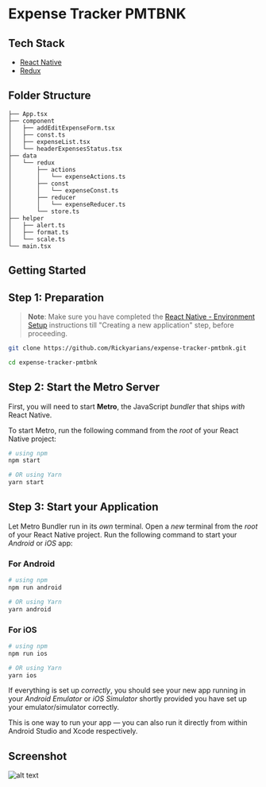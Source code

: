 # Expense Tracker PMTBNK

## Tech Stack

- [React Native] 
- [Redux]


## Folder Structure

```
├── App.tsx
├── component
│   ├── addEditExpenseForm.tsx
│   ├── const.ts
│   ├── expenseList.tsx
│   └── headerExpensesStatus.tsx
├── data
│   └── redux
│       ├── actions
│       │   └── expenseActions.ts
│       ├── const
│       │   └── expenseConst.ts
│       ├── reducer
│       │   └── expenseReducer.ts
│       └── store.ts
├── helper
│   ├── alert.ts
│   ├── format.ts
│   └── scale.ts
└── main.tsx
```

## Getting Started

## Step 1: Preparation

> **Note**: Make sure you have completed the [React Native - Environment Setup](https://reactnative.dev/docs/environment-setup) instructions till "Creating a new application" step, before proceeding.

```bash
git clone https://github.com/Rickyarians/expense-tracker-pmtbnk.git
```

```bash
cd expense-tracker-pmtbnk
```

## Step 2: Start the Metro Server

First, you will need to start **Metro**, the JavaScript _bundler_ that ships _with_ React Native.

To start Metro, run the following command from the _root_ of your React Native project:

```bash
# using npm
npm start

# OR using Yarn
yarn start
```

## Step 3: Start your Application

Let Metro Bundler run in its _own_ terminal. Open a _new_ terminal from the _root_ of your React Native project. Run the following command to start your _Android_ or _iOS_ app:

### For Android

```bash
# using npm
npm run android

# OR using Yarn
yarn android
```

### For iOS

```bash
# using npm
npm run ios

# OR using Yarn
yarn ios
```

If everything is set up _correctly_, you should see your new app running in your _Android Emulator_ or _iOS Simulator_ shortly provided you have set up your emulator/simulator correctly.

This is one way to run your app — you can also run it directly from within Android Studio and Xcode respectively.


## Screenshot 

![alt text](https://i.imgur.com/76CgSF5.png)

[React Native]: <https://reactnative.dev/>
[Redux]: <https://redux-toolkit.js.org/>